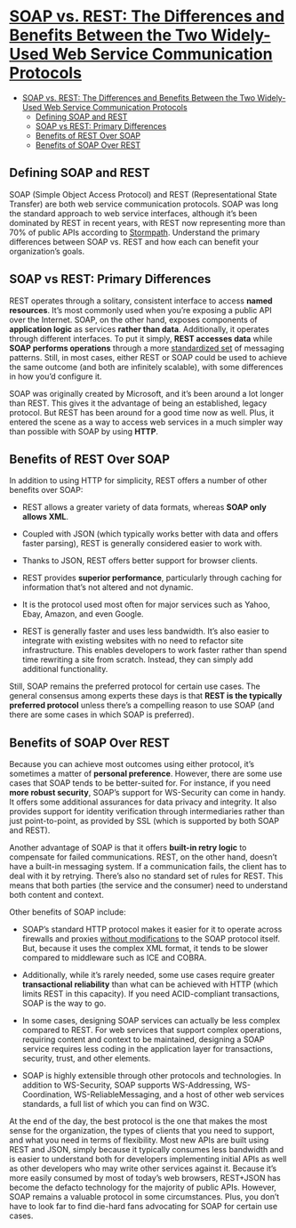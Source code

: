 # [SOAP vs. REST: The Differences and Benefits Between the Two Widely-Used Web Service Communication Protocols](https://stackify.com/soap-vs-rest/)

- [SOAP vs. REST: The Differences and Benefits Between the Two Widely-Used Web Service Communication Protocols](#soap-vs-rest-the-differences-and-benefits-between-the-two-widely-used-web-service-communication-protocols)
  - [Defining SOAP and REST](#defining-soap-and-rest)
  - [SOAP vs REST: Primary Differences](#soap-vs-rest-primary-differences)
  - [Benefits of REST Over SOAP](#benefits-of-rest-over-soap)
  - [Benefits of SOAP Over REST](#benefits-of-soap-over-rest)

## Defining SOAP and REST

SOAP (Simple Object Access Protocol) and REST (Representational State Transfer) are both web service communication protocols. SOAP was long the standard approach to web service interfaces, although it’s been dominated by REST in recent years, with REST now representing more than 70% of public APIs according to [Stormpath](https://stormpath.com/blog/rest-vs-soap).  Understand the primary differences between SOAP vs. REST and how each can benefit your organization’s goals.

## SOAP vs REST: Primary Differences

REST operates through a solitary, consistent interface to access **named resources**. It’s most commonly used when you’re exposing a public API over the Internet. SOAP, on the other hand, exposes components of **application logic** as services **rather than data**. Additionally, it operates through different interfaces. To put it simply, **REST accesses data** while **SOAP performs operations** through a more [standardized set](http://blog.smartbear.com/apis/understanding-soap-and-rest-basics/) of messaging patterns. Still, in most cases, either REST or SOAP could be used to achieve the same outcome (and both are infinitely scalable), with some differences in how you’d configure it.

SOAP was originally created by Microsoft, and it’s been around a lot longer than REST. This gives it the advantage of being an established, legacy protocol. But REST has been around for a good time now as well. Plus, it entered the scene as a way to access web services in a much simpler way than possible with SOAP by using **HTTP**.

## Benefits of REST Over SOAP

In addition to using HTTP for simplicity, REST offers a number of other benefits over SOAP:

- REST allows a greater variety of data formats, whereas **SOAP only allows XML**.

- Coupled with JSON (which typically works better with data and offers faster parsing), REST is generally considered easier to work with.

- Thanks to JSON, REST offers better support for browser clients.

- REST provides **superior performance**, particularly through caching for information that’s not altered and not dynamic.

- It is the protocol used most often for major services such as Yahoo, Ebay, Amazon, and even Google.

- REST is generally faster and uses less bandwidth. It’s also easier to integrate with existing websites with no need to refactor site infrastructure. This enables developers to work faster rather than spend time rewriting a site from scratch. Instead, they can simply add additional functionality.

Still, SOAP remains the preferred protocol for certain use cases. The general consensus among experts these days is that **REST is the typically preferred protocol** unless there’s a compelling reason to use SOAP (and there are some cases in which SOAP is preferred).

## Benefits of SOAP Over REST

Because you can achieve most outcomes using either protocol, it’s sometimes a matter of **personal preference**. However, there are some use cases that SOAP tends to be better-suited for. For instance, if you need **more robust security**, SOAP’s support for WS-Security can come in handy. It offers some additional assurances for data privacy and integrity. It also provides support for identity verification through intermediaries rather than just point-to-point, as provided by SSL (which is supported by both SOAP and REST).

Another advantage of SOAP is that it offers **built-in retry logic** to compensate for failed communications. REST, on the other hand, doesn’t have a built-in messaging system. If a communication fails, the client has to deal with it by retrying. There’s also no standard set of rules for REST. This means that both parties (the service and the consumer) need to understand both content and context.

Other benefits of SOAP include:

- SOAP’s standard HTTP protocol makes it easier for it to operate across firewalls and proxies [without modifications](http://searchmicroservices.techtarget.com/tip/REST-vs-SOAP-Choosing-the-best-web-service) to the SOAP protocol itself. But, because it uses the complex XML format, it tends to be slower compared to middleware such as ICE and COBRA.

- Additionally, while it’s rarely needed, some use cases require greater **transactional reliability** than what can be achieved with HTTP (which limits REST in this capacity). If you need ACID-compliant transactions, SOAP is the way to go.

- In some cases, designing SOAP services can actually be less complex compared to REST. For web services that support complex operations, requiring content and context to be maintained, designing a SOAP service requires less coding in the application layer for transactions, security, trust, and other elements.

- SOAP is highly extensible through other protocols and technologies. In addition to WS-Security, SOAP supports WS-Addressing, WS-Coordination, WS-ReliableMessaging, and a host of other web services standards, a full list of which you can find on W3C.

At the end of the day, the best protocol is the one that makes the most sense for the organization, the types of clients that you need to support, and what you need in terms of flexibility. Most new APIs are built using REST and JSON, simply because it typically consumes less bandwidth and is easier to understand both for developers implementing initial APIs as well as other developers who may write other services against it. Because it’s more easily consumed by most of today’s web browsers, REST+JSON has become the defacto technology for the majority of public APIs. However, SOAP remains a valuable protocol in some circumstances. Plus, you don’t have to look far to find die-hard fans advocating for SOAP for certain use cases.
